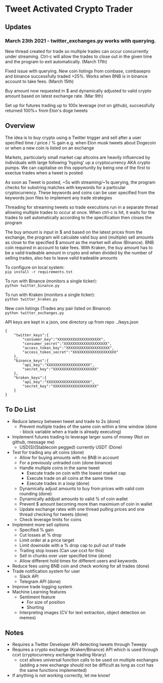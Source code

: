 # Tweet Activated Crypto Trader

## Updates
### March 23th 2021 - twitter_exchanges.py works with querying.

New thread created for trade so multiple trades can occur concurrently under streaming. Ctrl-c will allow the trades to close out in the given time and the program to exit automatically. (March 17th)

Fixed issue with querying. New coin listings from coinbase, coinbasepro and binance successfully traded +25%. Works when BNB is in binance account to take fees. (March 15th)

Buy amount now requested in $ and dynamically adjusted to valid crypto amount based on latest exchange rate. (Mar 9th)

Set up for futures trading up to 100x leverage (not on github), successfully returned 100%+ from Elon's doge tweets

## Overview
The idea is to buy crypto using a Twitter trigger and sell after a user specified time / price / % gain e.g. when Elon musk tweets about Dogecoin or when a new coin is listed on an exchange

Markets, particularly small market cap altcoins are heavily influenced by individuals with large following 'hyping' up a cryptocurrency AKA crypto pumps. We can capitalise on this opportunity by being one of the first to exectue trades when a tweet is posted

As soon as Tweet is posted, ~5s with streaming/~1s querying, the program checks for substring matches with keywords for a particular cryptocurrency. These keywords and coins can be user specified from the keywords json files to implement any trade strategies

Threading for streaming tweets so trade executions run in a separate thread allowing multiple trades to occur at once. When ctrl-c is hit, it waits for the trades to sell automatically according to the specification then closes the program

The buy amount is input in $ and based on the latest prices from the exchange, the program  will calculate valid buy and (multiple) sell amounts as close to the specified $ amount as the market will allow (Binance). BNB coin required in account to take fees. With Kraken, the buy amount has to be a valid tradeable amount in crypto and when divided by the number of selling trades, also has to leave valid tradeable amounts 

To configure on local system: \
`pip install -r requirements.txt`

To run with Binance (monitors a single ticker): \
`python twitter_binance.py`

To run with Kraken (monitors a single ticker): \
`python twitter_kraken.py`

New coin listings (Trades any pair listed on Binance): \
`python twitter_exchanges.py`


API keys are kept in a json, one directory up from repo ../keys.json
```
{
    "twitter_keys":{
        "consumer_key":"XXXXXXXXXXXXXXXXXXXX",
        "consumer_secret":"XXXXXXXXXXXXXXXXXXXX",
        "access_token_key":"XXXXXXXXXXXXXXXXXXXX",
        "access_token_secret":"XXXXXXXXXXXXXXXXXXXX"
    },
    "binance_keys":{
        "api_key":"XXXXXXXXXXXXXXXXXXXX",
        "secret_key":"XXXXXXXXXXXXXXXXXXXX"
    },
    "kraken_keys":{
    	"api_key":"XXXXXXXXXXXXXXXXXXXX",
        "secret_key":"XXXXXXXXXXXXXXXXXXXX"
    }
}
```

## To Do List
- Reduce latency between tweet and trade to 2s (done)
	- Prevent multiple trades of the same coin within a time window (done - block variable when a trade is already executing)
- Implement futures trading to leverage larger sums of money (Not on github, message me)
	- USD(S)(Stablecoin pegged) currently USDT (Done)
- Test for trading any alt coins (done)
	- Allow for buying amounts with no BNB in account
	- For a previously untraded coin (done binance)
	- Handle multiple coins in the same tweet
		- Execute trade on coin with the lowest market cap
		- Execute trade on all coins at the same time
		- Execute trades in a loop (done)
	- Dynamically adjust amounts to buy from prices with valid coin rounding (done)
	- Dynamically addjust amounts to valid % of coin wallet
	- Prevent $ amount becoming more than maximium of coin in wallet
	- Update exchange rates with one thread pulling prices and one thread checking for tweets (done)
	- Check leverage limits for coins
- Implement more sell options
	- Specified % gain
	- Cut losses at % drop
	- Limit order at a price target
	- Limit downside with a % drop cap to pull out of trade
	- Trailing stop losses (Can use ccxt for this)
	- Sell in chunks over user specified time (done)
	- Allow different hold times for different users and keywords
- Reduce fees using BNB coin and check working for all trades (done)
- Trade notification system for user
	- Slack API
	- Telegram API (done)
- Improve trade logging system
- Machine Learning features
	- Sentiment feature
		- For size of position 
		- Shorting
	- Interpreting images (CV for text extraction, object detection on memes)


## Notes
- Requires a Twitter Developer API detecting tweets through Tweepy
- Requires a crypto exchange (Kraken/Binance) API which is used through ccxt (cryptocurrency exchange trading library)
	- ccxt allows universal function calls to be used on multiple exchanges (adding a new exchange should not be difficult as long as ccxt has the same functions implemented)
- If anything is not working correctly, let me know!
